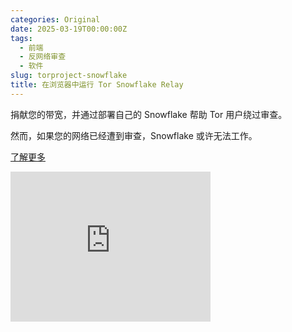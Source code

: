 ```yaml
---
categories: Original
date: 2025-03-19T00:00:00Z
tags:
  - 前端
  - 反网络审查
  - 软件
slug: torproject-snowflake
title: 在浏览器中运行 Tor Snowflake Relay
---
```


捐献您的带宽，并通过部署自己的 Snowflake 帮助 Tor 用户绕过审查。

然而，如果您的网络已经遭到审查，Snowflake 或许无法工作。

[了解更多](https://snowflake.torproject.org/)

<iframe src="https://snowflake.torproject.org/embed.html" width="320" height="240" frameborder="0" scrolling="no"></iframe>
